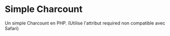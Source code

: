 # Simple Charcount
Un simple Charcount en PHP.
(Utilise l'attribut required non compatible avec Safari)
